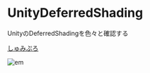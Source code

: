 # UnityDeferredShading

UnityのDeferredShadingを色々と確認する

[しゅみぷろ](http://esbrog.hatenablog.com/entry/2016/03/17/142939)

![em](http://f.st-hatena.com/images/fotolife/r/radwimps-september/20160317/20160317131858.png)
